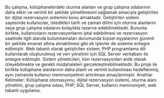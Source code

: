 
Bu çalışma, kütüphanelerdeki oturma alanları ve grup çalışma odalarının daha etkin ve verimli bir şekilde yönetilmesini sağlamak amacıyla geliştirilen bir dijital rezervasyon sistemini konu almaktadır. Geliştirilen sistem sayesinde kullanıcılar, istedikleri tarih ve zaman dilimi için oturma alanlarını veya grup çalışma odalarını kolaylıkla rezerve edebilmektedir. Bununla birlikte, kullanıcıların rezervasyonlarını iptal edebilmesi ve rezervasyon saatinde ilgili alanda bulunmamaları durumunda kişisel eşyalarının güvenli bir şekilde emanet altına alınabilmesi gibi ek işlevler de sisteme entegre edilmiştir.
Web tabanlı olarak geliştirilen sistem, PHP programlama dili kullanılarak oluşturulmuş ve veri yönetimi için SQL Server veritabanı ile entegre edilmiştir. Sistem yöneticileri, tüm rezervasyonları anlık olarak izleyebilmekte ve gerekli müdahaleleri gerçekleştirebilmektedir. Bu proje ile birlikte kütüphane alanlarının daha planlı ve verimli kullanılması hedeflenmiş; aynı zamanda kullanıcı memnuniyetinin artırılması amaçlanmıştır.
Anahtar Kelimeler:
Kütüphane otomasyonu, dijital rezervasyon sistemi, oturma alanı yönetimi, grup çalışma odası, PHP, SQL Server, kullanıcı memnuniyeti, web tabanlı uygulama.
